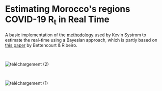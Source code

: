 # Estimating Morocco's regions COVID-19 $\textrm{R}_\textrm{t}$ in Real Time


A basic implementation of the [methodology](https://github.com/k-sys/covid-19/blob/master/Realtime%20R0.ipynb) used by Kevin Systrom to estimate the real-time  using a Bayesian approach, which is partly based on [this paper](https://journals.plos.org/plosone/article?id=10.1371/journal.pone.0002185) by Bettencourt & Ribeiro.

<br />

![téléchargement (2)](https://user-images.githubusercontent.com/28862912/218326413-05ce908e-e7a5-45f1-8fe4-ae171ce5c8d1.png)

<br />

![téléchargement (1)](https://user-images.githubusercontent.com/28862912/218326162-ec91d896-ed00-406e-bb18-6a631b38845f.png)

